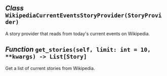 ## *Class* `WikipediaCurrentEventsStoryProvider(StoryProvider)`


A story provider that reads from today's current events on Wikipedia.


## *Function* `get_stories(self, limit: int = 10, **kwargs) -> List[Story]`


Get a list of current stories from Wikipedia.
